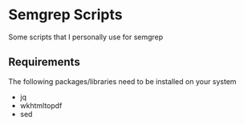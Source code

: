 # Semgrep Scripts

Some scripts that I personally use for semgrep

## Requirements

The following packages/libraries need to be installed on your system

- jq
- wkhtmltopdf
- sed
